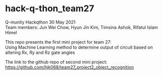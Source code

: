 # hack-q-thon_team27
Q-munity Hackqthon 30 May 2021 <br>
Team members: Jun Wei Chow, Hyun Jin Kim, Timsina Ashok, Rifatul Islam Himel <br>

This repo presents the first mini project for team 27:<br>
Using Machine Learning method to determine output of circuit based on altering Rx, Ry and Rz gate angles<br>

The link to the github repo of second mini project: https://github.com/hjk068/team27_project2_object_recognition
